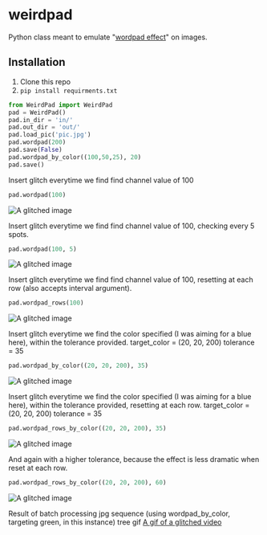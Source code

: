 # weirdpad
Python class meant to emulate "[wordpad effect](http://datamoshing.com/tag/wordpad-effect/)" on images.

## Installation
1. Clone this repo
2. `pip install requirments.txt`
```python
from WeirdPad import WeirdPad
pad = WeirdPad()
pad.in_dir = 'in/'
pad.out_dir = 'out/'
pad.load_pic('pic.jpg')
pad.wordpad(200)
pad.save(False)
pad.wordpad_by_color((100,50,25), 20)
pad.save()
```

Insert glitch everytime we find find channel value of 100
```python
pad.wordpad(100)
```
![A glitched image](http://i.imgur.com/D0uF7hx.jpg)

Insert glitch everytime we find find channel value of 100, checking every 5 spots.
```python
pad.wordpad(100, 5)
```
![A glitched image](http://i.imgur.com/k3LKIBb.jpg)

Insert glitch everytime we find find channel value of 100, resetting at each row (also accepts interval argument).
```python
pad.wordpad_rows(100)
```
![A glitched image](http://i.imgur.com/enzw2xB.jpg)

Insert glitch everytime we find the color specified (I was aiming for a blue here), within the tolerance provided.
target_color = (20, 20, 200)
tolerance = 35
```python
pad.wordpad_by_color((20, 20, 200), 35)
```
![A glitched image](http://i.imgur.com/ShWjH3h.jpg)


Insert glitch everytime we find the color specified (I was aiming for a blue here), within the tolerance provided, resetting at each row.
target_color = (20, 20, 200)
tolerance = 35
```python
pad.wordpad_rows_by_color((20, 20, 200), 35)
```
![A glitched image](http://i.imgur.com/iWfQb4B.jpg)

And again with a higher tolerance, because the effect is less dramatic when reset at each row.
```python
pad.wordpad_rows_by_color((20, 20, 200), 60)
```
![A glitched image](http://i.imgur.com/KHvqrtI.jpg)

Result of batch processing jpg sequence (using wordpad_by_color, targeting green, in this instance)
tree gif
[A gif of a glitched video](https://media.giphy.com/media/l0IygFSQeFVm9Hgas/giphy.gif)
